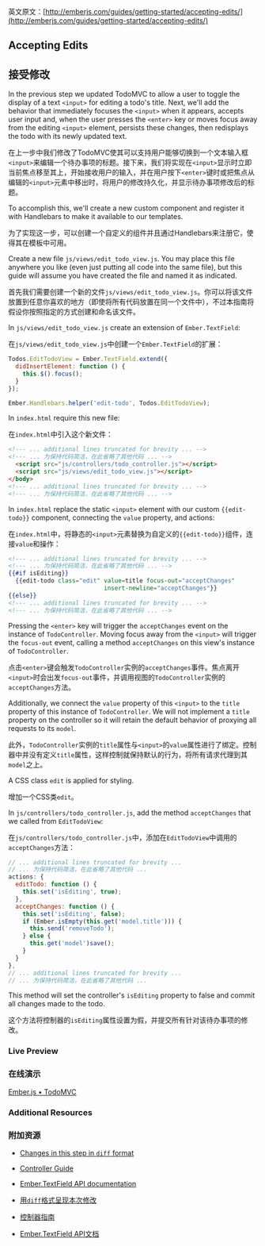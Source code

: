 英文原文：[http://emberjs.com/guides/getting-started/accepting-edits/](http://emberjs.com/guides/getting-started/accepting-edits/)

## Accepting Edits

## 接受修改

In the previous step we updated TodoMVC to allow a user to toggle the display of a text `<input>` for editing a todo's title. Next, we'll add the behavior that immediately focuses the `<input>` when it appears, accepts user input and, when the user presses the `<enter>` key or moves focus away from the editing `<input>` element, persists these changes, then redisplays the todo with its newly updated text.

在上一步中我们修改了TodoMVC使其可以支持用户能够切换到一个文本输入框`<input>`来编辑一个待办事项的标题。接下来，我们将实现在`<input>`显示时立即当前焦点移至其上，开始接收用户的输入，并在用户按下`<enter>`键时或把焦点从编辑的`<input>`元素中移出时，将用户的修改持久化，并显示待办事项修改后的标题。

To accomplish this, we'll create a new custom component and register it with Handlebars to make it available to our templates.

为了实现这一步，可以创建一个自定义的组件并且通过Handlebars来注册它，使得其在模板中可用。

Create a new file `js/views/edit_todo_view.js`. You may place this file anywhere you like (even just putting all code into the same file), but this guide will assume you have created the file and named it as indicated.

首先我们需要创建一个新的文件`js/views/edit_todo_view.js`。你可以将该文件放置到任意你喜欢的地方（即使将所有代码放置在同一个文件中），不过本指南将假设你按照指定的方式创建和命名该文件。

In `js/views/edit_todo_view.js` create an extension of `Ember.TextField`:

在`js/views/edit_todo_view.js`中创建一个`Ember.TextField`的扩展：

```javascript
Todos.EditTodoView = Ember.TextField.extend({
  didInsertElement: function () {
    this.$().focus();
  }
});

Ember.Handlebars.helper('edit-todo', Todos.EditTodoView);
```

In `index.html` require this new file:

在`index.html`中引入这个新文件：

```html
<!--- ... additional lines truncated for brevity ... -->
<!--- ... 为保持代码简洁，在此省略了其他代码 ... -->
  <script src="js/controllers/todo_controller.js"></script>
  <script src="js/views/edit_todo_view.js"></script>
</body>
<!--- ... additional lines truncated for brevity ... -->
<!--- ... 为保持代码简洁，在此省略了其他代码 ... -->
```

In `index.html` replace the static `<input>` element with our custom `{{edit-todo}}` component, connecting the `value` property, and actions:

在`index.html`中，将静态的`<input>`元素替换为自定义的`{{edit-todo}}`组件，连接`value`和操作：

```handlebars
<!--- ... additional lines truncated for brevity ... -->
<!--- ... 为保持代码简洁，在此省略了其他代码 ... -->
{{#if isEditing}}
  {{edit-todo class="edit" value=title focus-out="acceptChanges"
                           insert-newline="acceptChanges"}}
{{else}}
<!--- ... additional lines truncated for brevity ... -->
<!--- ... 为保持代码简洁，在此省略了其他代码 ... -->
```

Pressing the `<enter>` key  will trigger the `acceptChanges` event on the instance of `TodoController`. Moving focus away from the `<input>` will trigger the `focus-out` event, calling a method `acceptChanges` on this view's instance of `TodoController`.

点击`<enter>`键会触发`TodoController`实例的`acceptChanges`事件。焦点离开`<input>`时会出发`focus-out`事件，并调用视图的`TodoController`实例的`acceptChanges`方法。

Additionally, we connect the `value` property of this `<input>` to the `title` property of this instance of `TodoController`. We will not implement a `title` property on the controller so it will retain the default behavior of proxying all requests to its `model`.

此外，`TodoController`实例的`title`属性与`<input>`的`value`属性进行了绑定。控制器中并没有定义`title`属性，这样控制就保持默认的行为，将所有请求代理到其`model`之上。

A CSS class `edit` is applied for styling.

增加一个CSS类`edit`。

In `js/controllers/todo_controller.js`, add the method `acceptChanges` that we called from `EditTodoView`:

在`js/controllers/todo_controller.js`中，添加在`EditTodoView`中调用的`acceptChanges`方法：

```javascript
// ... additional lines truncated for brevity ...
// ... 为保持代码简洁，在此省略了其他代码 ...
actions: {
  editTodo: function () {
    this.set('isEditing', true);
  },
  acceptChanges: function () {
    this.set('isEditing', false);
    if (Ember.isEmpty(this.get('model.title'))) {
      this.send('removeTodo');
    } else {
      this.get('model')save();
    }       
  }
},
// ... additional lines truncated for brevity ...
// ... 为保持代码简洁，在此省略了其他代码 ...
```

This method will set the controller's `isEditing` property to false and commit all changes made to the todo.

这个方法将控制器的`isEditing`属性设置为假，并提交所有针对该待办事项的修改。

### Live Preview

### 在线演示

<a class="jsbin-embed" href="http://jsbin.com/USOlAna/1/embed?live">Ember.js • TodoMVC</a><script src="http://static.jsbin.com/js/embed.js"></script>

### Additional Resources

### 附加资源

  * [Changes in this step in `diff` format](https://github.com/emberjs/quickstart-code-sample/commit/a7e2f40da4d75342358acdfcbda7a05ccc90f348)
  * [Controller Guide](/guides/controllers)
  * [Ember.TextField API documentation](http://emberjs.com/api/classes/Ember.TextField.html)

  * [用`diff`格式呈现本次修改](https://github.com/emberjs/quickstart-code-sample/commit/a7e2f40da4d75342358acdfcbda7a05ccc90f348)
  * [控制器指南](/guides/controllers)
  * [Ember.TextField API文档](http://emberjs.com/api/classes/Ember.TextField.html)
